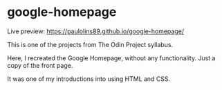 # google-homepage

Live preview: https://paulolins89.github.io/google-homepage/

This is one of the projects from The Odin Project syllabus.

Here, I recreated the Google Homepage, without any functionality. Just a copy of the front page.

It was one of my introductions into using HTML and CSS.
